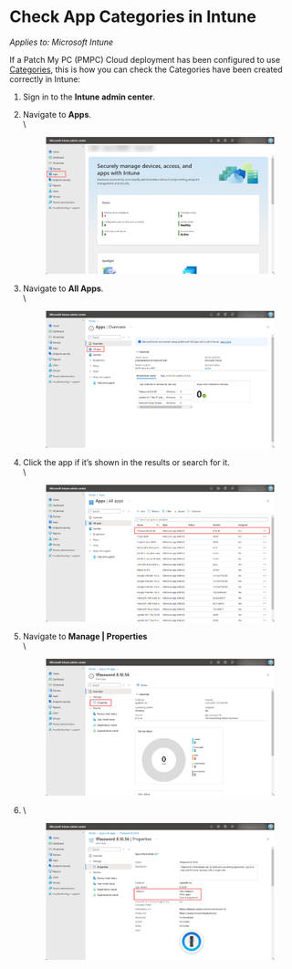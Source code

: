 # Check App Categories in Intune

_Applies to: Microsoft Intune_

If a Patch My PC (PMPC) Cloud deployment has been configured to use [Categories](../../cloud-deployments/deploying-an-app-using-cloud/cloud-configurations-deployment-tab/categories-deployments.md), this is how you can check the Categories have been created correctly in Intune:

1. Sign in to the **Intune admin center**.
2.  Navigate to **Apps**.\
    \


    <figure><img src="../../../.gitbook/assets/image (281).png" alt="Navigating to “Apps”"><figcaption></figcaption></figure>


3.  Navigate to **All Apps**.\
    \


    <figure><img src="../../../.gitbook/assets/image (282).png" alt="Navigating to “All Apps”"><figcaption></figcaption></figure>


4.  Click the app if it’s shown in the results or search for it.\
    \


    <figure><img src="../../../.gitbook/assets/image (283).png" alt="Clicking the app if it’s shown in the results or searching for it"><figcaption></figcaption></figure>


5.  Navigate to **Manage | Properties**\
    \


    <figure><img src="../../../.gitbook/assets/image (284).png" alt="Navigating to “Manage | Properties”"><figcaption></figcaption></figure>




6.  \


    <figure><img src="../../../.gitbook/assets/image (285).png" alt="List of Categories is shown in the “Category” field."><figcaption></figcaption></figure>
